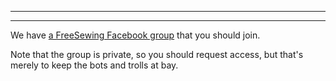 ***

***

We have [a FreeSewing Facebook group](https://www.facebook.com/groups/627769821272714) that you should join.

Note that the group is private, so you should request access, but that's merely to keep the bots and trolls at bay.
